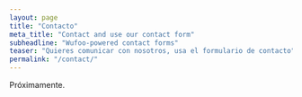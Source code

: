 ```yaml
---
layout: page
title: "Contacto"
meta_title: "Contact and use our contact form"
subheadline: "Wufoo-powered contact forms"
teaser: "Quieres comunicar con nosotros, usa el formulario de contacto"
permalink: "/contact/"
---
```

Próximamente.
